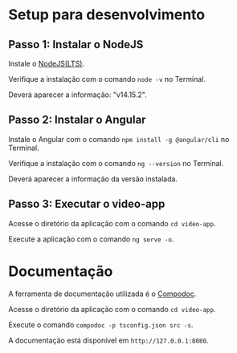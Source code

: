 <!-- # Web Interface Software Engineer: Front-End Challenge
Develop an HTML5 application.

## Instructions
- Fork this repository into your personal account in Github.
- Follow the technical specifications provided below
- Create a README file with the instructions to build, test and run the project.
- Open a pull request to https://github.com/ThirteenLtda/challenge-frontend with your solution developed in a seperate branch.

## Technical Requirements
- Use [YouTube search API](https://developers.google.com/youtube/v3/docs/search/list)
- Webpage should be responsive. Bonus: Mobile ready
- Use a JS Framework (React, Vue, Angular or other related framework)
- Colors, layout and images are free

## Remarks
- To consume data from this  [API](https://developers.google.com/youtube/v3/docs/search/list), you must generate your application `api_key` in this [link](http destas://developers.google.com/youtube/v3/getting-started?hl=pt-br).

## Functional Requirementes
The application has basically two pages:

### Home

This page will have a shearch form positioned in the middle of the screen with a placeholder `Search` and a corresponding search button. This form should be validated.

This search should call the url https://www.googleapis.com/youtube/v3/search?part=id,snippet&q={SEARCH_TEXT}&key={API_KEY}

After the search, the form should be moved to the top of the screen and, below, a list with the search results containing title, description thumbnail and  a link to the descriptions page shold be displayed.

Bonus: This page should be paginated, using the [pagination resources of the API](https://developers.google.com/youtube/v3/guides/implementation/pagination?hl=pt-br).

### Details
From the `video_id` returned from the first call, a call to https://www.googleapis.com/youtube/v3/videos?id={VIDEO_ID}&part=snippet,statistics&key={API_KEY} should be performed.

From the return of this later call, a page containing the embedded video, its title, like and deslike buttons, its description and number of views.This page must have a button to go back to the home page.

### Wireframe
[Mobile Wireframe](https://projects.invisionapp.com/share/TKNIYA2FH3M#/screens)

[Desktop Wireframe](https://projects.invisionapp.com/share/TKNIYA2FH3M#/screens/384336638)

## What is going to be evaluated?
- Project organization
- Logic of the code
- Usage of Git
- Documentation
- Usability

## Disclaimer

Do not be concerned if you were not able to completely finish the challenge, everything you develop will be taken into account. But it is very important that you submit your solution (even if not complete) before the deadline informed in the email you received. Commits done after the agreed deadline won't be considered.  

Be sure to document your solution to your best, this will be highly appreciated.

Good luck :)  -->

# Setup para desenvolvimento

## Passo 1: Instalar o NodeJS

Instale o [NodeJS(LTS)](https://nodejs.org/en/download/).

Verifique a instalação com o comando `node -v` no Terminal. 

Deverá aparecer a informação: "v14.15.2".

## Passo 2: Instalar o Angular

Instale o Angular com o comando `npm install -g @angular/cli` no Terminal.

Verifique a instalação com o comando `ng --version` no Terminal.

Deverá aparecer a informação da versão instalada.

## Passo 3: Executar o video-app

Acesse o diretório da aplicação com o comando `cd video-app`.

Execute a aplicação com o comando `ng serve -o`.

# Documentação

A ferramenta de documentação utilizada é o [Compodoc](https://compodoc.app/).

Acesse o diretório da aplicação com o comando `cd video-app`.

Execute o comando `compodoc -p tsconfig.json src -s`.

A documentação está disponível em `http://127.0.0.1:8080`.